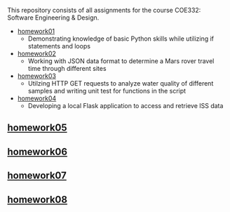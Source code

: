 This repository consists of all assignments for the course COE332: Software Engineering & Design.

- [homework01](https://github.com/pranjaladhi/coe-332/tree/main/homework01)
  - Demonstrating knowledge of basic Python skills while utilizing if statements and loops
- [homework02](https://github.com/pranjaladhi/coe-332/tree/main/homework02)
  - Working with JSON data format to determine a Mars rover travel time through different sites
- [homework03](https://github.com/pranjaladhi/coe-332/tree/main/homework03)
  - Utilzing HTTP GET requests to analyze water quality of different samples and writing unit test for functions in the script 
- [homework04](https://github.com/pranjaladhi/coe-332/tree/main/homework04)
  - Developing a local Flask application to access and retrieve ISS data
## [homework05](https://github.com/pranjaladhi/coe-332/tree/main/homework05)
## [homework06](https://github.com/pranjaladhi/coe-332/tree/main/homework06)
## [homework07](https://github.com/pranjaladhi/coe-332/tree/main/homework07)
## [homework08](https://github.com/pranjaladhi/coe-332/tree/main/homework08)